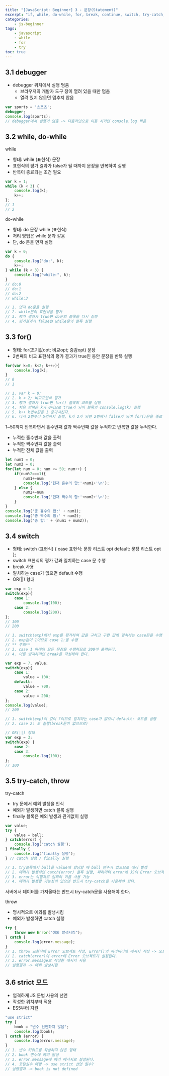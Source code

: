 ```yaml
--- 
title: "[JavaScript: Beginner] 3 - 문장(Statement)" 
excerpt: "if, while, do-while, for, break, continue, switch, try-catch, throw"
categories: 
    - js-beginner
tags: 
    - javascript
    - while
    - for
    - try
toc: true
--- 
```

## 3.1 debugger

- debugger 위치에서 실행 멈춤
    - 브라우저의 개발자 도구 창이 열려 있을 때만 멈춤
    - 열려 있지 않으면 멈추지 않음

```javascript
var sports = '스포츠';
debugger;
console.log(sports);
// debugger에서 실행이 멈춤 -> 다음라인으로 이동 시키면 console.log 찍음
```

## 3.2 while, do-while

while

- 형태: while (표현식) 문장
- 표현식의 평가 결과가 false가 될 때까지 문장을 반복하여 실행
- 반복이 종료되는 조건 필요

```javascript
var k = 1;
while (k < 3) {
    console.log(k);
    k++;
};
// 1
// 2
```

do-while

- 형태: do 문장 while (표현식)
- 처리 방법은 while 문과 같음
- 단, do 문을 먼저 실행

```javascript
var k = 0;
do {
    console.log("do:", k);
    k++;
} while (k < 3) {
    console.log("while:", k);
}
// do:0
// do:1
// do:2
// while:3

// 1. 먼저 do문을 실행
// 2. while문의 표현식을 평가
// 3. 평가 결과가 true면 do문의 블록을 다시 실행
// 4. 평가결과가 false면 while문의 블록 실행
```

## 3.3 for()

- 형태: for(초기값opt; 비교opt; 증감opt) 문장
- 2번째의 비교 표현식의 평가 결과가 true인 동안 문장을 반복 실행

```javascript
for(var k=0; k<2; k++>){
    console.log(k);
}
// 0
// 1

// 1. var k = 0;
// 2. k < 2; 비교표현식 평가
// 3. 평가 결과가 true면 for() 블록의 코드를 실행
// 4. 처음 반복은 k가 0이므로 true가 되어 블록의 console.log(k) 실행
// 5. k++ k변수값을 1 증가시킨다.
// 6. 다시 2번부터 5번까지 실행, k가 2가 되면 2번에서 false가 되며 for()문을 종료
```

1~50까지 반복하면서 홀수번째 값과 짝수번째 값을 누적하고 반복한 값을 누적한다.  
- 누적한 홀수번째 값을 출력
- 누적한 짝수번쨰 값을 출력
- 누적한 전체 값을 출력

```javascript
let num1 = 0;
let num2 = 0;
for(let num = 0; num <= 50; num++) {
    if(num%2===1){
        num1+=num
        console.log('현재 홀수의 합:'+num1+'\n');
    } else {
        num2+=num
        console.log('현재 짝수의 합:'+num2+'\n');
    }
}
console.log('총 홀수의 합:' + num1);
console.log('총 짝수의 합:' + num2);
console.log('총 합:' + (num1 + num2));
```

## 3.4 switch

- 형태: switch (표현식) {
    case 표현식: 문장 리스트 opt
    default: 문장 리스트 opt
};
- switch 표현식의 평가 값과 일치하는 case 문 수행
- break 사용
- 일치하는 case가 없으면 default 수행
- OR(||) 형태

```javascript
var exp = 1;
switch(exp){
    case 1:
        console.log(100);
    case 2:
        console.log(200);
};
// 100
// 200

// 1. switch(exp)에서 exp를 평가하여 값을 구하고 구한 값에 일치하는 case문을 수행
// 2. exp값이 1이므로 case 1:을 수행
// ** 주의**
// 3. case 1 아래의 모든 문장을 수행하므로 200이 출력된다.
// 4. 이를 방지하려면 break를 작성해야 한다.

var exp = 7, value;
switch(exp){
    case 1:
        value = 100;
    default:
        value = 700;
    case 2:
        value = 200;
};
console.log(value);
// 200

// 1. switch(exp)의 값이 7이므로 일치하는 case가 없으니 default: 코드를 실행
// 2. case 2: 도 실행(break문이 없으므로)

// OR(||) 형태
var exp = 3;
switch(exp) {
    case 2:
    case 3:
        console.log(100);
};
// 100
```

## 3.5 try-catch, throw

try-catch  
- try 문에서 예외 발생을 인식
- 예외가 발생하면 catch 블록 실행
- finally 블록은 예외 발생과 관게없이 실행

```javascript
var value;
try {
    value = ball;
} catch(error) {
    console.log('catch 실행');
} finally {
    console.log('finally 실행');
} // catch 실행 / finally 실행

// 1. try블록에서 ball을 value에 할당할 때 ball 변수가 없으므로 에러 발생
// 2. 에러가 발생하면 catch(error) 블록 실행, 파라미터 error에 JS의 Error 오브젝트 설정
// 3. error는 식별자로 임의의 이름 사용 가능
// 4. 에러가 발생할 가능성이 있으면 반드시 try-catch를 사용해야 한다.
```

서버에서 데이터를 가져올때는 반드시 try-catch문을 사용해야 한다.  

throw  

- 명시적으로 예외를 발생시킴
- 예외가 발생하면 catch 실행

```javascript
try {
    throw new Error("예외 발생시킴");
} catch {
    console.log(error.message);
}
// 1. throw 표현식에 Error 오브젝트 작성, Error()의 파라미터에 메시지 작성 -> 오브젝트의 message에 메시지가 설정된다.
// 2. catch(error)의 error에 Error 오브젝트가 설정된다.
// 3. error.message로 작성한 메시지 사용
// 실행결과 -> 예외 발생시킴
```

## 3.6 strict 모드

- 엄격하게 JS 문법 사용의 선언
- 작성한 위치부터 적용
- ES5부터 지원

```javascript
"use strict"
try {
    book = "변수 선언하지 않음";
    console.log(book);
} catch (error) {
    console.log(error.message);
}
// 1. 변수 키워드를 작성하지 않은 형태
// 2. book 변수에 에러 발생
// 3. error.message에 에러 메시지로 설정된다.
// 4. 코딩실수 예방 -> use strict 선언 필수?
// 실행결과 -> book is not defined
```